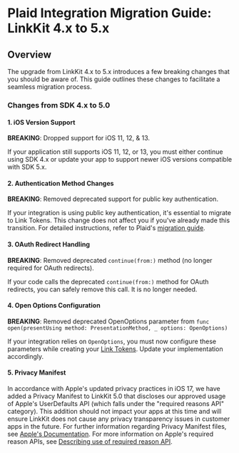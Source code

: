 # Plaid Integration Migration Guide: LinkKit 4.x to 5.x


## Overview

The upgrade from LinkKit 4.x to 5.x introduces a few breaking changes that you should be aware of. This guide outlines these changes to facilitate a seamless migration process.

### Changes from SDK 4.x to 5.0

#### 1. iOS Version Support
**BREAKING**: Dropped support for iOS 11, 12, & 13.

If your application still supports iOS 11, 12, or 13, you must either continue using SDK 4.x or update your app to support newer iOS versions compatible with SDK 5.x.

#### 2. Authentication Method Changes
**BREAKING**: Removed deprecated support for public key authentication.

If your integration is using public key authentication, it's essential to migrate to Link Tokens. This change does not affect you if you've already made this transition. For detailed instructions, refer to Plaid's [migration guide](https://plaid.com/docs/link-token-migration-guide).

#### 3. OAuth Redirect Handling
**BREAKING**: Removed deprecated `continue(from:)` method (no longer required for OAuth redirects).

If your code calls the deprecated `continue(from:)` method for OAuth redirects, you can safely remove this call. It is no longer needed.

#### 4. Open Options Configuration
**BREAKING**: Removed deprecated OpenOptions parameter from `func open(presentUsing method: PresentationMethod, _ options: OpenOptions)`

If your integration relies on `OpenOptions`, you must now configure these parameters while creating your [Link Tokens](https://plaid.com/docs/api/tokens/). Update your implementation accordingly.

#### 5. Privacy Manifest
In accordance with Apple's updated privacy practices in iOS 17, we have added a Privacy Manifest to LinkKit 5.0 that discloses our approved usage of Apple's UserDefaults API (which falls under the "required reasons API" category). This addition should not impact your apps at this time and will ensure LinkKit does not cause any privacy transparency issues in customer apps in the future. For further information regarding Privacy Manifest files, see [Apple's Documentation](https://developer.apple.com/documentation/bundleresources/privacy_manifest_files). For more information on Apple's required reason APIs, see [Describing use of required reason API](https://developer.apple.com/documentation/bundleresources/privacy_manifest_files/describing_use_of_required_reason_api).
